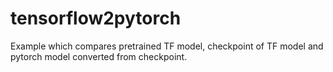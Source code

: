 # tensorflow2pytorch
Example which compares pretrained TF model, checkpoint of TF model and pytorch model converted from checkpoint.
